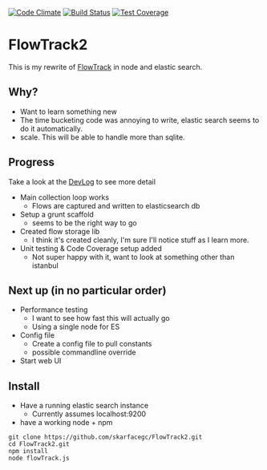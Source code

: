 [![Code Climate](https://codeclimate.com/github/skarfacegc/FlowTrack2/badges/gpa.svg)](https://codeclimate.com/github/skarfacegc/FlowTrack2) [![Build Status](https://travis-ci.org/skarfacegc/FlowTrack2.svg)](https://travis-ci.org/skarfacegc/FlowTrack2) [![Test Coverage](https://codeclimate.com/github/skarfacegc/FlowTrack2/badges/coverage.svg)](https://codeclimate.com/github/skarfacegc/FlowTrack2/coverage)

FlowTrack2
==========

This is my rewrite of [FlowTrack](https://github.com/skarfacegc/FlowTrack) in node and elastic search.

Why?
---

- Want to learn something new
- The time bucketing code was annoying to write, elastic search seems to do it automatically.
- scale.  This will be able to handle more than sqlite.


Progress
--------
Take a look at the [DevLog](https://github.com/skarfacegc/FlowTrack2/blob/master/DEVLOG.md) to see more detail

- Main collection loop works
    - Flows are captured and written to elasticsearch db
- Setup a grunt scaffold
    + seems to be the right way to go
- Created flow storage lib
    + I think it's created cleanly, I'm sure I'll notice stuff as I learn more.
- Unit testing & Code Coverage setup added
    + Not super happy with it, want to look at something other than istanbul
    
Next up (in no particular order)
-------
- Performance testing
    + I want to see how fast this will actually go
    + Using a single node for ES
- Config file
    + Create a config file to pull constants
    + possible commandline override
- Start web UI


Install
-------

- Have a running elastic search instance
    - Currently assumes localhost:9200
- have a working node + npm
```
git clone https://github.com/skarfacegc/FlowTrack2.git
cd FlowTrack2.git
npm install
node flowTrack.js
```


